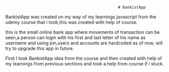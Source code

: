                                                      # BankistApp 

BankistApp was created on my way of my learnings javascript from the udemy course that i took,this was created with help of course. 

this is the small online bank app where movements of transaction can be seen,a person can login with his first and last letter of his name  as username and using pin,users and accounts are hardcoded as of now, will try to upgrade  this app in future.

First I took BankistApp idea from the course and then created with help of my learnings from previous sections and took a help from course if i stuck.
